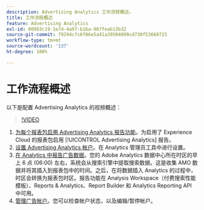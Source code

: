 ```yaml
---
description: Advertising Analytics 工作流程概述。
title: 工作流程概述
feature: Advertising Analytics
exl-id: 00993c19-1e74-4a97-b16a-967feab13b32
source-git-commit: 79294cfc6f86e5a41a39504099cd730f53668725
workflow-type: tm+mt
source-wordcount: '137'
ht-degree: 100%

---
```


# 工作流程概述

以下是配置 Advertising Analytics 的视频概述：

>[!VIDEO](https://video.tv.adobe.com/v/23119/?quality=12)

1. [为每个报表包启用 Advertising Analytics 报告功能](/help/integrate/c-advertising-analytics/c-adanalytics-workflow/aa-provision-rs.md)。为启用了 Experience Cloud 的报表包启用 [!UICONTROL Advertising Analytics] 报告。
2. [设置 Advertising Analytics 帐户](/help/integrate/c-advertising-analytics/c-adanalytics-workflow/aa-create-ad-account.md)。在 Analytics 管理员工具中进行设置。
3. [在 Analytics 中报告广告数据](/help/integrate/c-advertising-analytics/c-adanalytics-workflow/aa-report-ad-data-an.md)。您的 Adobe Analytics 数据中心所在时区的早上 6 点 (06:00) 左右，系统会从搜索引擎中提取搜索数据。这是收集 AMO 数据并将其插入到报表包中的时间。之后，在将数据插入 Analytics 的过程中，时区会转换为报表包时区。报告功能在 Analysis Workspace（付费搜索性能模板）、Reports &amp; Analytics、Report Builder 和 Analytics Reporting API 中可用。
4. [管理广告帐户](/help/integrate/c-advertising-analytics/c-adanalytics-workflow/aa-manage-ad-accounts.md)。您可以检查帐户状态，以及编辑/暂停帐户。
